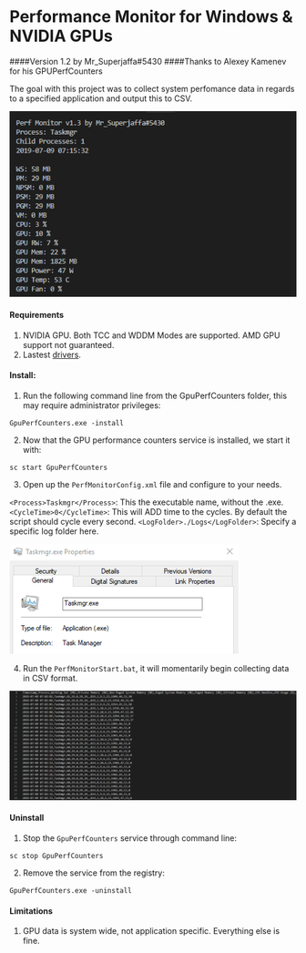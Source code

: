 # Performance Monitor for Windows & NVIDIA GPUs
####Version 1.2 by Mr_Superjaffa#5430
####Thanks to Alexey Kamenev for his GPUPerfCounters

The goal with this project was to collect system perfomance data in regards to a specified application and output this to CSV.

![Performance Monitor](doc/images/2.png)

#### Requirements
1. NVIDIA GPU. Both TCC and WDDM Modes are supported. AMD GPU support not guaranteed.
2. Lastest [drivers](http://www.nvidia.com/Download/index.aspx).

#### Install:
1. Run the following command line from the GpuPerfCounters folder, this may require administrator privileges:
```
GpuPerfCounters.exe -install
```
2. Now that the GPU performance counters service is installed, we start it with:
```
sc start GpuPerfCounters
```
3. Open up the `PerfMonitorConfig.xml` file and configure to your needs.

`<Process>Taskmgr</Process>`: This the executable name, without the .exe.
`<CycleTime>0</CycleTime>`: This will ADD time to the cycles. By default the script should cycle every second.
`<LogFolder>./Logs</LogFolder>`: Specify a specific log folder here.

![Process Name](doc/images/1.png)
    
4. Run the `PerfMonitorStart.bat`, it will momentarily begin collecting data in CSV format.

![CSV Data](doc/images/3.png)

#### Uninstall
1. Stop the `GpuPerfCounters` service through command line:
```
sc stop GpuPerfCounters
```
2. Remove the service from the registry:
```
GpuPerfCounters.exe -uninstall
```

#### Limitations

1. GPU data is system wide, not application specific. Everything else is fine.